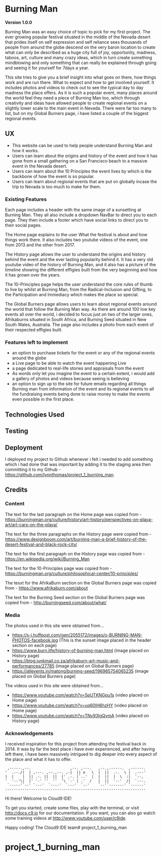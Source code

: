 # Burning Man

**Version 1.0.0**

Burning Man was an easy choice of topic to pick for my first project. The ever growing popular festival
situated in the middle of the Nevada desert that prides itself on self expression and self reliance sees
thousands of people from around the globe descend on the very baron location to create what can only be
described as a huge city full of joy, opportunity, madness, taboos, art, culture and many crazy ideas,
which in turn create something mindblowing and only something that can really be explained through going
and seeing it for yourself for 7days a year.

This site tries to give you a brief insight into what goes on there, how things work and are run there.
What to expect and how to get involved yourself. It includes photos and videos to check out to see the 
typical day to day madness the place offers. As it is such a popular event, many places around the world
feel they need a piece of Burning Man too, which through creativity and ideas have allowed people to create
regional events on a slightly lower scale to the main event in Nevada. There were far too many to list, but 
on my Global Burners page, i have listed a couple of the biggest regional events.

## UX

 - This website can be used to help people understand Burning Man and how it works.
 - Users can learn about the origins and history of the event and how it has gone from a small gathering on a 
   San Francisco beach to a massive event in the Nevada desert.
 - Users can learn about the 10 Principles the event lives by which is the backbone of how the event is so popular.
 - Users can learn about regional events that are put on globally incase the trip to Nevada is too much to make for them.
 
### Existing Features

Each page includes a header with the same image of a sunsetting at Burning Man.
They all also include a dropdown NavBar to direct you to each page.
They then include a footer which have social links to direct you to their social pages.

The Home page explains to the user What the festival is about and how things work there.
It also includes two youtube videos of the event, one from 2013 and the other from 2017.

The History page allows the user to understand the origins and history behind the event and the ever lasting
popularity behind it.
It has a very old youtube video of the history of Burning Man, and it also has a picture of the timeline showing
the different effigies built from the very beginning and how it has grown over the years.

The 10-Principles page helps the user understand the core rules of thumb to live by whilst at Burning Man,
from the Radical-Inclusion and Gifting, to the Participation and Immediacy which makes the place so special.

The Global Burners page allows users to learn about regional events around the world that follow the Burning Man 
way. As there are around 100 low key events all over the world, i decided to focus just on two of the larger ones,
Afrikaburns situated in South Africa, and Burning Seed situated in New South Wales, Australia.
The page also includes a photo from each event of their respected effigies built.

### Features left to implement

 - an option to purchase tickets for the event or any of the regional events around the globe
 - a Live page to be able to watch the event happening Live
 - a page dedicated to real-life stories and appraisals from the event
 - As words only let you imagine the event to a certain extent, i would add a gallery of photos and videos
   because seeing is believing
 - an option to sign up to the site for future emails regarding all things Burning man from information 
   of the event and its regional events to all the fundraising events being done to raise money to make the 
   events even possible in the first place.

## Technologies Used


## Testing

## Deployment

I deployed my project to Github whenever i felt i needed to add something which i had done that was important by adding
it to the staging area then committing it to my Github - https://github.com/lynnthomas/project_1_burning_man.

## Credits

### Content

The text for the last paragraph on the Home page was copied from - https://burningman.org/culture/history/art-history/perspectives-on-playa-art/art-cars-on-the-playa/

The text for the three paragraphs on the History page were copied from - https://www.designboom.com/art/burning-man-a-brief-history-of-the-desert-festival-and-black-rock-city/

The text for the first paragraph on the History page was copied from - https://en.wikipedia.org/wiki/Burning_Man

The text for the 10-Principles page was copied from - https://burningman.org/culture/philosophical-center/10-principles/

The tesxt for the AfrikaBurn section on the Global Burners page was copied from - https://www.afrikaburn.com/about

The text for the Burning Seed section on the Global Burners page was copied from - http://burningseed.com/about/what/

### Media

The photos used in this site were obtained from...
 - https://s-i.huffpost.com/gen/2055172/images/o-BURNING-MAN-PHOTOS-facebook.jpg (This is the sunset image placed in the header section on each page)
 - https://www.burn.life/history-of-burning-man.html (image placed on History page)
 - https://blog.junkmail.co.za/afrikaburn-art-music-and-performances/27785 (image placed on Global Burners page)
 - https://allevents.in/matong/burning-seed/196965754065235 (image placed on Global Burners page)

The videos used in this site were obtained from...
 - https://www.youtube.com/watch?v=5pUTKNGpu1s (video placed on Home page)
 - https://www.youtube.com/watch?v=uq60IH6hzHY (video placed on Home page)
 - https://www.youtube.com/watch?v=TNv93IgQymA (video placed on History page)

### Acknowledgements

I received inspiration for this project from attending the festival back in 2014. It was by far the best place i have 
ever experienced, and after having left there, i have been massively intrigued to dig deeper into every aspect of the 
place and what it has to offer.



     ,-----.,--.                  ,--. ,---.   ,--.,------.  ,------.
    '  .--./|  | ,---. ,--.,--. ,-|  || o   \  |  ||  .-.  \ |  .---'
    |  |    |  || .-. ||  ||  |' .-. |`..'  |  |  ||  |  \  :|  `--, 
    '  '--'\|  |' '-' ''  ''  '\ `-' | .'  /   |  ||  '--'  /|  `---.
     `-----'`--' `---'  `----'  `---'  `--'    `--'`-------' `------'
    ----------------------------------------------------------------- 


Hi there! Welcome to Cloud9 IDE!

To get you started, create some files, play with the terminal,
or visit http://docs.c9.io for our documentation.
If you want, you can also go watch some training videos at
http://www.youtube.com/user/c9ide.

Happy coding!
The Cloud9 IDE team# project_1_burning_man
# project_1_burning_man
